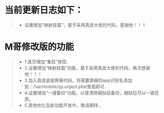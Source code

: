 # 当前更新日志如下：

> - 设置增加“映射挂载”，基于采用真皮大佬的代码，感谢他！！！

# M哥修改版的功能

> - 1.首页增加“重启”按钮.
> - 2.设置增加“映射挂载”功能，基于采用真皮大佬的代码，再次感谢他！！！
> - 3.加入真皮底层屏蔽代码，将需要屏蔽的app识别名添加到：/var/mobile/zp.unject.plist里面即可.
> - 4.设置增加“一键备份”功能，以便清除越狱前备份，越狱后可以一键还原。
> - 5.其他优化及新功能开发中，敬请期待...
